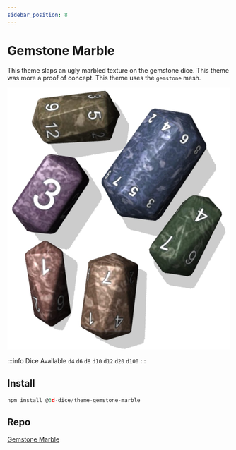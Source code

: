 ```yaml
---
sidebar_position: 8
---
```


# Gemstone Marble
This theme slaps an ugly marbled texture on the gemstone dice. This theme was more a proof of concept. This theme uses the `gemstone` mesh.

<img src='/img/themes/gemstoneMarble.jpg' alt='gemstone marble dice screenshot' width='600' />

:::info Dice Available
`d4` `d6` `d8` `d10` `d12` `d20` `d100`
:::

## Install
```javascript
npm install @3d-dice/theme-gemstone-marble
```

## Repo
[Gemstone Marble](https://github.com/3d-dice/dice-themes/tree/main/themes/gemstoneMarble)